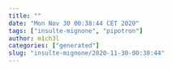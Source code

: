 ```yaml
---
title: ""
date: "Mon Nov 30 00:38:44 CET 2020"
tags: ["insulte-mignone", "pipotron"]
author: m1ch3l
categories: ["generated"]
slug: "insulte-mignone/2020-11-30-00:38:44"
---
```




